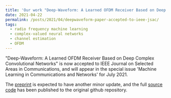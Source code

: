```yaml
---
title: 'Our work "Deep-Waveform: A Learned OFDM Receiver Based on Deep Complex Convolutional Networks" is accepted to IEEE Journal on Selected Areas in Communications, and will appear in its July 2021 issue.'
date: 2021-04-22
permalink: /posts/2021/04/deepwaveform-paper-accepted-to-ieee-jsac/
tags:
  - radio frequency machine learning
  - complex-valued neural networks
  - channel estimation
  - OFDM
---
```


"Deep-Waveform: A Learned OFDM Receiver Based on Deep Complex Convolutional Networks" is now accepted to IEEE Journal on Selected Areas in Communications, and will appear in the special issue 'Machine Learning in Communications and Networks' for July 2021.

The [preprint](https://arxiv.org/abs/1810.07181) is expected to have another minor update, and the full [source code](https://github.com/zhongyuanzhao/dl_ofdm) has been published to the original github repository.
